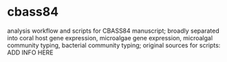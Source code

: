 # cbass84
analysis workflow and scripts for CBASS84 manuscript;
broadly separated into coral host gene expression, microalgae gene expression, microalgal community typing, bacterial community typing;
original sources for scripts: ADD INFO HERE
